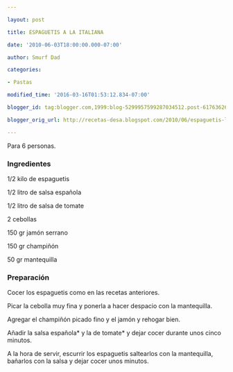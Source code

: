 ```yaml
---

layout: post

title: ESPAGUETIS A LA ITALIANA

date: '2010-06-03T18:00:00.000-07:00'

author: Smurf Dad

categories:

- Pastas

modified_time: '2016-03-16T01:53:12.834-07:00'

blogger_id: tag:blogger.com,1999:blog-5299957599287034512.post-6176362600486198370

blogger_orig_url: http://recetas-desa.blogspot.com/2010/06/espaguetis-la-italiana.html

---
```


Para 6 personas.

<h3>Ingredientes</h3>

1/2 kilo de espaguetis

1/2 litro de salsa espa&ntilde;ola

1/2 litro de salsa de tomate

2 cebollas

150 gr jamón serrano

150 gr champi&ntilde;ón

50 gr mantequilla

<h3>Preparación</h3>

Cocer los espaguetis como en las recetas anteriores.

Picar la cebolla muy fina y ponerla a hacer despacio con la mantequilla.

Agregar el champi&ntilde;ón picado fino y el jamón y rehogar bien.

A&ntilde;adir la salsa espa&ntilde;ola* y la de tomate* y dejar cocer durante unos cinco minutos.

A la hora de servir, escurrir los espaguetis saltearlos con la mantequilla, ba&ntilde;arlos con la salsa y dejar cocer unos minutos.

